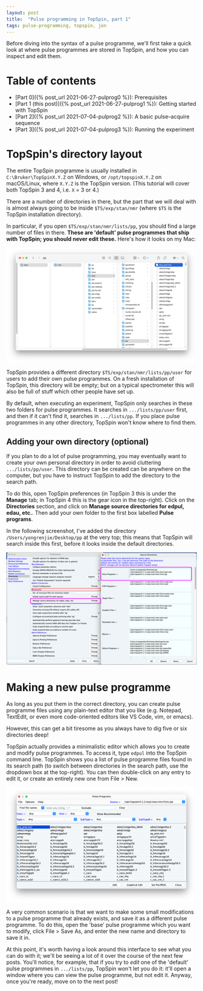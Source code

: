 ```yaml
---
layout: post
title:  "Pulse programming in TopSpin, part 1"
tags: pulse-programming, topspin, jon
---
```


Before diving into the syntax of a pulse programme, we'll first take a quick look at where pulse programmes are stored in TopSpin, and how you can inspect and edit them.

# Table of contents

 - [Part 0]({% post_url 2021-06-27-pulprog0 %}): Prerequisites
 - [Part 1 (this post)]({% post_url 2021-06-27-pulprog1 %}): Getting started with TopSpin
 - [Part 2]({% post_url 2021-07-04-pulprog2 %}): A basic pulse–acquire sequence
 - [Part 3]({% post_url 2021-07-04-pulprog3 %}): Running the experiment


# TopSpin's directory layout

The entire TopSpin programme is usually installed in `C:\Bruker\TopSpinX.Y.Z` on Windows, or `/opt/topspinX.Y.Z` on macOS/Linux, where `X.Y.Z` is the TopSpin version.
(This tutorial will cover both TopSpin 3 and 4, i.e. `X` = 3 or 4.)

There are a number of directories in there, but the part that we will deal with is almost always going to be inside `$TS/exp/stan/nmr` (where `$TS` is the TopSpin installation directory).

In particular, if you open `$TS/exp/stan/nmr/lists/pp`, you should find a large number of files in there.
**These are 'default' pulse programmes that ship with TopSpin; you should never edit these.**
Here's how it looks on my Mac:

![/lists/pp directory](/assets/images/pulprog/lists_pp.png)

TopSpin provides a different directory `$TS/exp/stan/nmr/lists/pp/user` for users to add their own pulse programmes.
On a fresh installation of TopSpin, this directory will be empty; but on a typical spectrometer this will also be full of stuff which other people have set up.

By default, when executing an experiment, TopSpin only searches in these two folders for pulse programmes.
It searches in `.../lists/pp/user` first, and then if it can't find it, searches in `.../lists/pp`.
If you place pulse programmes in any other directory, TopSpin won't know where to find them.

## Adding your own directory (optional)

If you plan to do a lot of pulse programming, you may eventually want to create your own personal directory in order to avoid cluttering `.../lists/pp/user`.
This directory can be created can be anywhere on the computer, but you have to instruct TopSpin to add the directory to the search path.

To do this, open TopSpin preferences (in TopSpin 3 this is under the **Manage** tab; in TopSpin 4 this is the gear icon in the top-right).
Click on the **Directories** section, and click on **Manage source directories for edpul, edau, etc.**.
Then add your own folder to the first box labelled **Pulse programs**.

In the following screenshot, I've added the directory `/Users/yongrenjie/Desktop/pp` at the very top; this means that TopSpin will search inside this first, before it looks inside the default directories.

![Adding a new source directory](/assets/images/pulprog/manage_directories.png)


# Making a new pulse programme

As long as you put them in the correct directory, you can create pulse programme files using any plain-text editor that you like (e.g. Notepad, TextEdit, or even more code-oriented editors like VS Code, vim, or emacs).

However, this can get a bit tiresome as you always have to dig five or six directories deep!

TopSpin actually provides a minimalistic editor which allows you to create and modify pulse programmes.
To access it, type `edpul` into the TopSpin command line.
TopSpin shows you a list of pulse programme files found in its search path (to switch between directories in the search path, use the dropdown box at the top-right).
You can then double-click on any entry to edit it, or create an entirely new one from File > New.

![edpul interface](/assets/images/pulprog/edpul.png)

A very common scenario is that we want to make some small modifications to a pulse programme that already exists, and save it as a different pulse programme.
To do this, open the 'base' pulse programme which you want to modify, click File > Save As, and enter the new name and directory to save it in.

At this point, it's worth having a look around this interface to see what you can do with it; we'll be seeing a lot of it over the course of the next few posts.
You'll notice, for example, that if you try to *edit* one of the 'default' pulse programmes in `.../lists/pp`, TopSpin won't let you do it: it'll open a window where you can view the pulse programme, but not edit it.
Anyway, once you're ready, move on to the next post!
